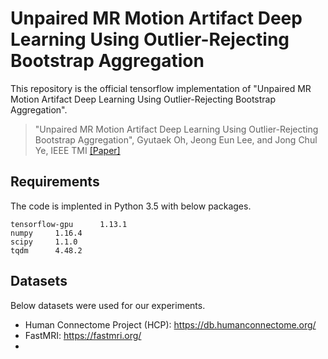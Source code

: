 # Unpaired MR Motion Artifact Deep Learning Using Outlier-Rejecting Bootstrap Aggregation

This repository is the official tensorflow implementation of "Unpaired MR Motion Artifact Deep Learning Using Outlier-Rejecting Bootstrap Aggregation".

> "Unpaired MR Motion Artifact Deep Learning Using Outlier-Rejecting Bootstrap Aggregation", 
> Gyutaek Oh, Jeong Eun Lee, and Jong Chul Ye, IEEE TMI [[Paper]](https://ieeexplore.ieee.org/abstract/document/9456930)

## Requirements

The code is implented in Python 3.5 with below packages.
```
tensorflow-gpu      1.13.1
numpy     1.16.4
scipy     1.1.0
tqdm      4.48.2
```

## Datasets
Below datasets were used for our experiments.
- Human Connectome Project (HCP):
https://db.humanconnectome.org/
- FastMRI:
https://fastmri.org/
- 
